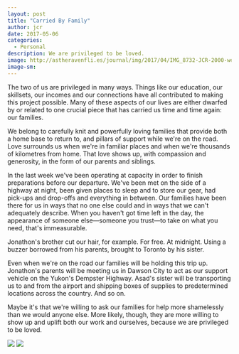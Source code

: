 ```yaml
---
layout: post
title: "Carried By Family"
author: jcr
date: 2017-05-06
categories:
  - Personal
description: We are privileged to be loved.
image: http://astheravenfli.es/journal/img/2017/04/IMG_8732-JCR-2000-web.jpg
image-sm:
---
```


The two of us are privileged in many ways. Things like our education, our skillsets, our incomes and our connections have all contributed to making this project possible. Many of these aspects of our lives are either dwarfed by or related to one crucial piece that has carried us time and time again: our families.

We belong to carefully knit and powerfully loving families that provide both a home base to return to, and pillars of support while we're on the road. Love surrounds us when we're in familiar places and when we're thousands of kilometres from home. That love shows up, with compassion and generosity, in the form of our parents and siblings.

In the last week we've been operating at capacity in order to finish preparations before our departure. We've been met on the side of a highway at night, been given places to sleep and to store our gear, had pick-ups and drop-offs and everything in between. Our families have been there for us in ways that no one else could and in ways that we can't adequately describe. When you haven't got time left in the day, the appearance of someone else—someone you trust—to take on what you need, that's immeasurable.

Jonathon's brother cut our hair, for example. For free. At midnight. Using a buzzer borrowed from his parents, brought to Toronto by his sister.

Even when we're on the road our families will be holding this trip up. Jonathon's parents will be meeting us in Dawson City to act as our support vehicle on the Yukon's Dempster Highway. Asad's sister will be transporting us to and from the airport and shipping boxes of supplies to predetermined locations across the country. And so on.

Maybe it's that we're willing to ask our families for help more shamelessly than we would anyone else. More likely, though, they are more willing to show up and uplift both our work and ourselves, because we are privileged to be loved.

<img src="http://astheravenfli.es/journal/img/2017/04/IMG_0034-atrf-jcr-2000-web.jpg">

<img src="http://astheravenfli.es/journal/img/2017/04/IMG_0016-atrf-jcr-2000-web.jpg">